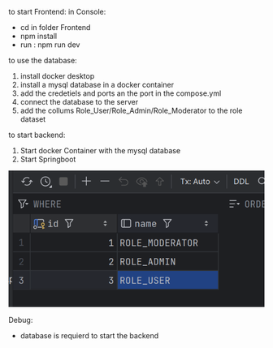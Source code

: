 to start Frontend:
in Console:
  - cd in folder Frontend 
  - npm install
  - run : npm run dev

to use the database:  
1. install docker desktop
2. install a mysql database in a docker container
3. add the credetiels and ports an the port in the compose.yml 
4. connect the database to the server
5. add the collums Role_User/Role_Admin/Role_Moderator to the role dataset

to start backend:
1. Start docker Container with the mysql database  
2. Start Springboot




![img.png](img.png)



Debug: 
-  database is requierd to start the backend
